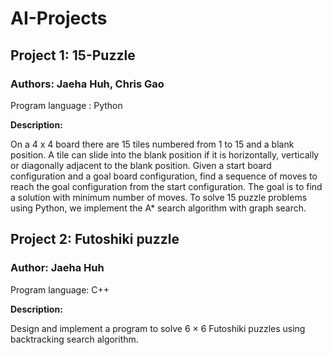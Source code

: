 # AI-Projects
## Project 1: 15-Puzzle
### Authors: Jaeha Huh, Chris Gao

Program language : Python

**Description:**

On a 4 x 4 board there are 15 tiles numbered from 1 to 15 and a blank position. A tile can slide into the blank position if it is horizontally, vertically or diagonally adjacent to the blank position. Given a start board configuration and a goal board configuration, find a sequence of moves to reach the goal configuration from the start configuration. The goal is to find a solution with minimum number of moves. To solve 15 puzzle problems using Python, we implement the A* search algorithm with graph search.

## Project 2: Futoshiki puzzle
### Author: Jaeha Huh

Program language: C++

**Description:**

Design and implement a program to solve 6 × 6 Futoshiki puzzles using backtracking search algorithm.
